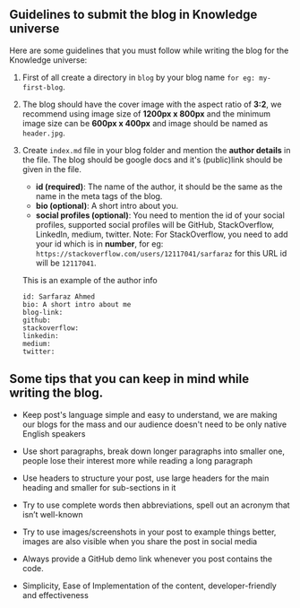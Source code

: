 ## Guidelines to submit the blog in Knowledge universe

Here are some guidelines that you must follow while writing the blog for the Knowledge universe:

1. First of all create a directory in `blog` by your blog name `for eg: my-first-blog`.

2. The blog should have the cover image with the aspect ratio of **3:2**, we recommend using image size of **1200px x 800px** and the minimum image size can be **600px x 400px** and image should be named as `header.jpg`.

3. Create `index.md` file in your blog folder and mention the **author details** in the file. The blog should be google docs and it's (public)link should be given in the file.

   - **id (required)**: The name of the author, it should be the same as the name in the meta tags of the blog.
   - **bio (optional)**: A short intro about you.
   - **social profiles (optional)**: You need to mention the id of your social profiles, supported social profiles will be GitHub, StackOverflow, LinkedIn, medium, twitter.
     Note: For StackOverflow, you need to add your id which is in **number**, for eg: `https://stackoverflow.com/users/12117041/sarfaraz` for this URL id will be `12117041`.

   This is an example of the author info

   ```
   id: Sarfaraz Ahmed
   bio: A short intro about me
   blog-link:
   github:
   stackoverflow:
   linkedin:
   medium:
   twitter:
   ```


## Some tips that you can keep in mind while writing the blog.

- Keep post's language simple and easy to understand, we are making our blogs for the mass and our audience doesn't need to be only native English speakers

- Use short paragraphs, break down longer paragraphs into smaller one, people lose their interest more while reading a long paragraph

- Use headers to structure your post, use large headers for the main heading and smaller for sub-sections in it

- Try to use complete words then abbreviations, spell out an acronym that isn’t well-known

- Try to use images/screenshots in your post to example things better, images are also visible when you share the post in social media

- Always provide a GitHub demo link whenever you post contains the code.

- Simplicity, Ease of Implementation of the content, developer-friendly and effectiveness
